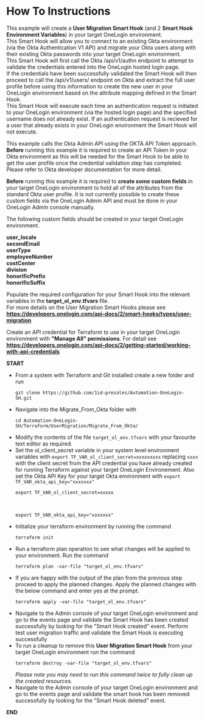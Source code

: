 # How To Instructions

This example will create a **User Migration Smart Hook** (and 2 **Smart Hook Environment Variables**) in your target OneLogin environment. <br>
This Smart Hook will allow you to connect to an existing Okta environment (via the Okta Authentication V1 API) and migrate your Okta users along with their existing Okta passwords into your target OneLogin environment. <br>
This Smart Hook will first call the Okta /api/v1/authn endpoint to attempt to validate the credentials entered into the OneLogin hosted login page. <br>
If the credentials have been successfully validated the Smart Hook will then proceed to call the  /api/v1/users/ endpoint on Okta and extract the full user profile before using this information to create the new user in your OneLogin environment based on the attribute mapping defined in the Smart Hook. <br>
This Smart Hook will execute each time an authentication request is initiated to your OneLogin environment (via the hosted login page) and the specified username does not already exist. If an authentication request is recieved for a user that already exists in your OneLogin environment the Smart Hook will not execute.<br>

This example calls the Okta Admin API using the OKTA API Token approach. **Before** running this example it is required to create an API Token in your Okta environment as this will be needed for the Smart Hook to be able to get the user profile once the credential validation step has completed. Please refer to Okta developer documentation for more detail.<br>

**Before** running this example it is required to **create some custom fields** in your target OneLogin environment to hold all of the attributes from the standard Okta user profile. It is not currently possible to create these custom fields via the OneLogin Admin API and must be done in your OneLogin Admin console manually. <br>

The following custom fields should be created in your target OneLogin environment. <br>

**user_locale** <br>
**secondEmail** <br>
**userType** <br>
**employeeNumber** <br>
**costCenter** <br>
**division** <br>
**honorificPrefix** <br>
**honorificSuffix**  <br>

Populate the required configuration for your Smart Hook into the relevant variables in the **target_ol_env.tfvars** file.<br>
For more details on the User Migration Smart Hooks please see **https://developers.onelogin.com/api-docs/2/smart-hooks/types/user-migration**

Create an API credential for Terraform to use in your target OneLogin environment with **"Manage All" permissions**. For detail see **https://developers.onelogin.com/api-docs/2/getting-started/working-with-api-credentials** 

**START**
- From a system with Terraform and Git installed create a new folder and run 
<br><pre>`git clone https://github.com/1id-presales/Automation-OneLogin-SH.git`</pre>
- Navigate into the Migrate_From_Okta folder with 
<br><pre>`cd Automation-OneLogin-SH/Terraform/UserMigration/Migrate_From_Okta/`</pre>
- Modify the contents of the file `target_ol_env.tfvars` with your favourite text editor as required.
- Set the ol_client_secret variable in your system level environment variables with `export TF_VAR_ol_client_secret=xxxxxxxxx` replacing `xxxx` with the client secret from the API credential you have already created for running Terraform against your target OneLogin Environement. Also set the Okta API Key for your target Okta environment with `export TF_VAR_okta_api_key="xxxxxxx"`
<br><pre>`export TF_VAR_ol_client_secret=xxxxx`</pre>
<br><pre>`export TF_VAR_okta_api_key="xxxxxxx"`</pre>
- Initialize your terraform environment by running the command 
<br><pre>`terraform init`</pre>
- Run a terraform plan operation to see what changes will be applied to your environment. Run the command 
<br><pre>`terraform plan -var-file "target_ol_env.tfvars"`</pre>
- If you are happy with the output of the plan from the previous step proceed to apply the planned changes. Apply the planned changes with the below command and enter yes at the prompt.
<br><pre>`terraform apply -var-file "target_ol_env.tfvars"`</pre> 
- Navigate to the Admin console of your target OneLogin environment and go to the events page and validate the Smart Hook has been created successfully by looking for the "Smart Hook created" event. Perform test user migration traffic and validate the Smart Hook is executing successfully 
- To run a cleanup to remove this **User Migration Smart Hook** from your target OneLogin environment run the command 
<br><pre>`terraform destroy -var-file "target_ol_env.tfvars"`</pre>
_Please note you may need to run this command twice to fully clean up the created resources._
- Navigate to the Admin console of your target OneLogin environment and go to the events page and validate the smart hook has been removed successfully by looking for the "Smart Hook deleted" event.<br>

**END**
